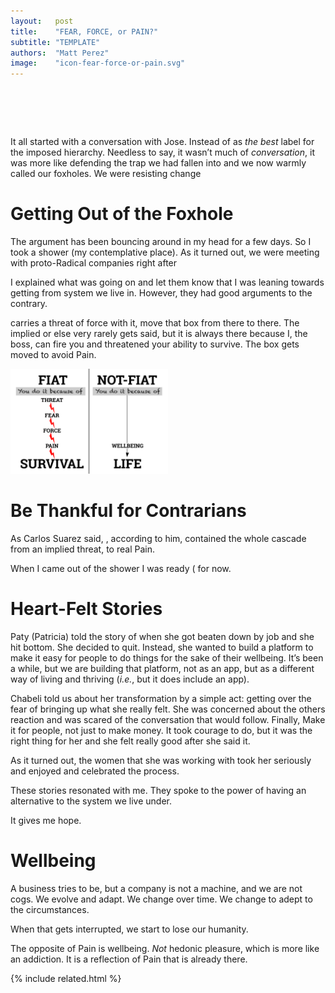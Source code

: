```yaml
---
layout:   post
title:    "FEAR, FORCE, or PAIN?"
subtitle: "TEMPLATE"
authors:  "Matt Perez"
image:    "icon-fear-force-or-pain.svg"
---
```


<div style="display:none;">
 <p>What should it be , force, or pain. It turns that that <em>pain</em> is closer to the root. And I don&rsquo;t mean emotional pain, like losing a loved one, but the kind that comes from force (<em>e.g.</em>, being hit in the head).</p>
</div>

<h1>&nbsp;</h1>
 <p>It all started with a conversation with Jose. Instead of  as <em>the best</em> label for the imposed hierarchy. Needless to say, it wasn&rsquo;t much of <em>conversation</em>, it was more like defending the trap we had fallen into and we now warmly called our foxholes. We were resisting change</p>

<h1>Getting Out of the Foxhole</h1>
 <p>The argument has been bouncing around in my head for a few days. So I took a shower (my contemplative place). As it turned out, we were meeting with proto-<span class="_paradigm">Radical</span> companies right after</p>
 <p>I explained what was going on and let them know that I was leaning towards getting from  system we live in. However, they had good arguments to the contrary.</p>
 <p> carries a threat of force with it, <span class="_quotespan">move that box from there to there</span>. The implied <span class="_quotespan">or else</span> very rarely gets said, but it is always there because I, the boss, can fire you and threatened your ability to survive. The box gets moved to avoid <span class="_paradign">Pain</span>.</p>
  <div class="_center">
   <img
    src="/assets/img/pic-fiat-fear-force-or-pain.svg"
    alt="At the top of it all, we see the word <span class='_paradigm'>Fiat</spam>. Below it, we see the words 'threat of force.' Below and to the right, we see 'Threat of Pain.' Below and to the right, we see 'Fear (avoid Pain).' Below and to the right we see 'Force.' Bellow and to the right, we see 'Pain.' To the far right of that, we see 'Wellbeing.' There are arrows connecting these boxes. Finally, underneath all of it, we see 'Survivability.'"
    style="width:50%;">
  </div>

<h1>Be Thankful for Contrarians</h1>
 <p>As Carlos Suarez said, , according to him, contained the whole cascade from an implied threat, to real <span class="_paradign">Pain</span>.</p>
 <p>When I came out of the shower I was ready ( for now.</p>

<h1>Heart-Felt Stories</h1>
 <p>Paty (Patricia) told the story of when she got beaten down by job and she hit bottom. She decided to quit. Instead, she wanted to build a platform to make it easy for people to do things for the sake of their wellbeing. It&rsquo;s been a while, but we are building that platform, not as an app, but as a different way of living and thriving (<em>i.e.</em>, but it does include an app).</p>
 <p>Chabeli told us about her transformation by a simple act: getting over the fear of bringing up what she really felt. She was concerned about the others reaction and was scared of the conversation that would follow. Finally, <span class="_quotespan">Make it for people, not just to make money.</span> It took courage to do, but it was the right thing for her and she felt really good after she said it.</p>
 <p>As it turned out, the women that she was working with took her seriously and enjoyed and celebrated the process.</p>
 <p>These stories resonated with me. They spoke to the power of having an alternative to the  system we live under.</p>
 <p>It gives me hope.</p>

<h1>Wellbeing</h1>
 <p>A business tries to be, but a company is not a machine, and we are not cogs. We evolve and adapt. We change over time. We change to adept to the circumstances.</p>
 <p>When that gets interrupted, we start to lose our humanity.</p>
 <p>The opposite of <span class="_paradigm">Pain</span> is wellbeing. <em>Not</em> hedonic pleasure, which is more like an addiction. It is a reflection of <span class="_paradigm">Pain</span> that is already there.</p>

{% include related.html %}
